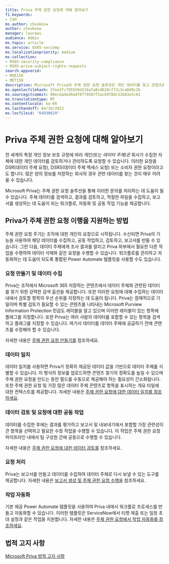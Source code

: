 ```yaml
---
title: Priva 주체 권한 요청에 대해 알아보기
f1.keywords:
- CSH
ms.author: chvukosw
author: chvukosw
manager: laurawi
audience: Admin
ms.topic: article
ms.service: O365-seccomp
ms.localizationpriority: medium
ms.collection:
- M365-security-compliance
- M365-priva-subject-rights-requests
search.appverid:
- MOE150
- MET150
description: Microsoft Priva의 주체 권한 요청 솔루션은 개인 데이터를 찾고 콘텐츠를 검토하고 보고서를 만드는 데 공동 작업하는 데 도움이 됩니다.
ms.openlocfilehash: 37ee3fc795559d216a7a8cd620cff2c3ca689c2b
ms.sourcegitcommit: 09ecdaded9a9f8f79587f2acb978dc53b83e5c01
ms.translationtype: MT
ms.contentlocale: ko-KR
ms.lasthandoff: 04/19/2022
ms.locfileid: "64930629"
---
```

# <a name="learn-about-priva-subject-rights-requests"></a>Priva 주체 권한 요청에 대해 알아보기

전 세계의 특정 개인 정보 보호 규정에 따라 개인(또는 *데이터 주체)은* 회사가 수집한 자체에 대한 개인 데이터를 검토하거나 관리하도록 요청할 수 있습니다. 이러한 요청을 DSR(데이터 주체 요청), DSRS(데이터 주체 액세스 요청) 또는 소비자 권한 요청이라고도 합니다. 많은 양의 정보를 저장하는 회사의 경우 관련 데이터를 찾는 것이 매우 어려울 수 있습니다.

Microsoft Priva는 주체 권한 요청 솔루션을 통해 이러한 문의를 처리하는 데 도움이 될 수 있습니다. 주체 데이터를 검색하고, 결과를 검토하고, 적절한 파일을 수집하고, 보고서를 생성하는 데 도움이 되는 워크플로, 자동화 및 공동 작업 기능을 제공합니다.

## <a name="how-priva-supports-subject-rights-request-fulfillment"></a>Priva가 주체 권한 요청 이행을 지원하는 방법

주체 권한 요청 주기는 조직에 대한 개인의 요청으로 시작됩니다. 수신되면 Priva의 기능을 사용하여 해당 데이터를 수집하고, 공동 작업하고, 검토하고, 보고서를 만들 수 있습니다. 그런 다음, 데이터 주체에게 조사 결과를 알리고 Priva 외부에서 필요한 다른 작업을 수행하여 데이터 삭제와 같은 요청을 수행할 수 있습니다. 워크플로를 관리하고 자동화하는 데 도움이 되도록 통합된 Power Automate 템플릿을 사용할 수도 있습니다.

### <a name="create-requests-and-collect-data"></a>요청 만들기 및 데이터 수집

Priva는 조직에서 Microsoft 365 저장하는 콘텐츠에서 데이터 주체와 관련된 데이터를 찾기 위한 강력한 검색 옵션을 제공합니다. 또한 이러한 요청에 대해 수집하는 데이터 내에서 검토할 항목의 우선 순위를 지정하는 데 도움이 됩니다. Priva는 잠재적으로 기밀이며 특별 검토가 필요할 수 있는 콘텐츠를 나타내는 Microsoft Purview Information Protection 민감도 레이블을 알고 있으며 이러한 레이블이 있는 항목에 플래그를 지정합니다. 또한 Priva는 여러 사람의 데이터를 포함할 수 있는 항목을 검색하고 플래그를 지정할 수 있습니다. 여기서 데이터를 데이터 주체에 공급하기 전에 콘텐츠를 수정해야 할 수 있습니다.

자세한 내용은 [주체 권한 요청 만들기를](subject-rights-requests-create.md) 참조하세요.

### <a name="data-matching"></a>데이터 일치

데이터 일치를 사용하면 Priva가 정확히 제공된 데이터 값을 기반으로 데이터 주체를 식별할 수 있습니다. 이 형식의 정보를 업로드하면 콘텐츠 찾기의 정확도를 높일 수 있으며 주체 권한 요청을 만드는 동안 필드를 수동으로 제공해야 하는 필요성이 간소화됩니다. 또한 주체 권한 요청 및 가장 많은 데이터 주체 콘텐츠로 항목을 표시하는 개요 타일에 대한 컨텍스트를 제공합니다. 자세한 내용은 [주체 권한 요청에 대한 데이터 일치를 참조하세요](subject-rights-requests-data-match.md).

### <a name="review-data-and-collaborate-on-requests"></a>데이터 검토 및 요청에 대한 공동 작업

데이터를 수집한 후에는 결과를 평가하고 보고서 및 내보내기에서 포함할 가장 관련성이 큰 항목을 선택하고 필요한 수정 작업을 수행할 수 있습니다. 이 작업은 주체 권한 요청 파이프라인 내에서 팀 구성원 간에 공동으로 수행할 수 있습니다.

자세한 내용은 [주체 권한 요청에 대한 데이터 검토를](subject-rights-requests-data-review.md) 참조하세요.

### <a name="fulfill-requests"></a>요청 처리

Priva는 보고서를 만들고 데이터를 수집하여 데이터 주체로 다시 보낼 수 있는 도구를 제공합니다. 자세한 내용은 [보고서 생성 및 주체 권한 요청 수행을](subject-rights-requests-reports.md) 참조하세요.

### <a name="automate-tasks"></a>작업 자동화

기본 제공 Power Automate 템플릿을 사용하여 Priva 내에서 워크플로 프로세스를 만들고 자동화할 수 있습니다. 이러한 템플릿은 ServiceNow에서 티켓 제출 또는 일정 초대 설정과 같은 작업을 지원합니다. 자세한 내용은 [주체 권한 요청에서 작업 자동화를 참조하세요](subject-rights-requests-automate.md).

## <a name="legal-disclaimer"></a>법적 고지 사항

[Microsoft Priva 법적 고지 사항](priva-disclaimer.md)
